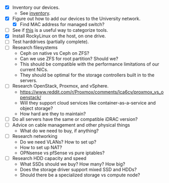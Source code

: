 - [x] Inventory our devices.
  - See [inventory](https://docs.google.com/spreadsheets/d/1Mex7f6qN9uSypg3oOCucHvvdE0HO6KnUJdlAhtJ2QbY).
- [x] Figure out how to add our devices to the University network.
  - [x] Find MAC address for managed switch?
- [ ] See if [this](https://landscape.cncf.io) is a useful way to categorize tools.
- [x] Install RockyLinux on the host, on one drive.
- [ ] Test harddrives (partially complete).
- [ ] Research filesystems
  - Ceph on native vs Ceph on ZFS?
  - Can we use ZFS for root partition? Should we?
  - This should be compatible with the performance limitations of our current NICs.
  - They should be optimal for the storage controllers built in to the servers.
- [ ] Research OpenStack, Proxmox, and vSphere.
  - <https://www.reddit.com/r/Proxmox/comments/lca6cv/proxmox_vs_openstack/>
  - Will they support cloud services like container-as-a-service and object storage?
  - How hard are they to maintain?
- [ ] Do all servers have the same or compatible iDRAC version?
- [ ] Advice on cable management and other physical things
  - What do we need to buy, if anything?
- [ ] Research networking
  - Do we need VLANs? How to set up?
  - How to set up NAT?
  - OPNsense vs pfSense vs pure iptables?
- [ ] Research HDD capacity and speed
  - What SSDs should we buy? How many? How big?
  - Does the storage driver support mixed SSD and HDDs?
  - Should there be a specialized storage vs compute node?
